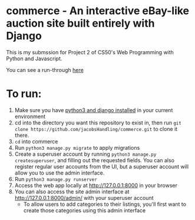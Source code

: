# commerce - An interactive eBay-like auction site built entirely with Django

This is my submssion for Project 2 of CS50's Web Programming with Python and Javascript.

You can see a run-through [here](https://www.youtube.com/watch?v=HI2hkXNx8jk)

# To run:
1. Make sure you have [python3 and django installed](https://docs.djangoproject.com/en/3.2/intro/install/) in your current environment
2. cd into the directory you want this repository to exist in, then run `git clone https://github.com/jacobsHandling/commerce.git` to clone it there.
3. `cd` into commerce 
4. Run `python3 manage.py migrate` to apply migrations
5. Create a superuser account by running `python3 manage.py createsuperuser`, and filling out the requested fields. You can also register regular user accounts from the UI, but a superuser account will allow you to use the admin interface.
6. Run `python3 manage.py runserver`
7. Access the web app locally at http://127.0.0.1:8000 in your browser
8. You can also access the site admin interface at http://127.0.0.1:8000/admin/ with your superuser account
   - To allow users to add categories to their listings, you'll first want to create those categories using this admin interface
